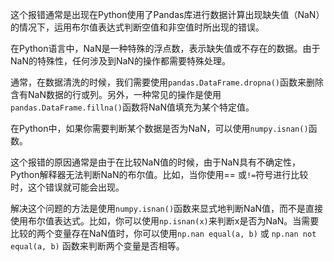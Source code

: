这个报错通常是出现在Python使用了Pandas库进行数据计算出现缺失值（NaN）的情况下，运用布尔值表达式判断空值和非空值时所出现的错误。

在Python语言中，NaN是一种特殊的浮点数，表示缺失值或不存在的数据。由于NaN的特殊性，任何涉及到NaN的操作都需要特殊处理。

通常，在数据清洗的时候，我们需要使用`pandas.DataFrame.dropna()`函数来删除含有NaN数据的行或列。另外，一种常见的操作是使用`pandas.DataFrame.fillna()`函数将NaN值填充为某个特定值。

在Python中，如果你需要判断某个数据是否为NaN，可以使用`numpy.isnan()`函数。

这个报错的原因通常是由于在比较NaN值的时候，由于NaN具有不确定性，Python解释器无法判断NaN的布尔值。比如，当你使用== 或`!=`符号进行比较时，这个错误就可能会出现。

解决这个问题的方法是使用`numpy.isnan()`函数来显式地判断NaN值，而不是直接使用布尔值表达式。比如，你可以使用`np.isnan(x)`来判断x是否为NaN。当需要比较的两个变量存在NaN值时，你可以使用`np.nan equal(a, b)` 或 `np.nan not equal(a, b)` 函数来判断两个变量是否相等。